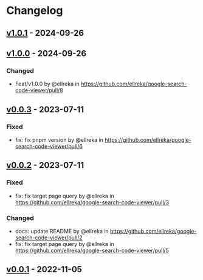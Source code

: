 # Changelog

## [v1.0.1](https://github.com/ellreka/google-search-code-viewer/compare/v1.0.0...v1.0.1) - 2024-09-26

## [v1.0.0](https://github.com/ellreka/google-search-code-viewer/compare/v0.0.3...v1.0.0) - 2024-09-26
### Changed
- Feat/v1.0.0 by @ellreka in https://github.com/ellreka/google-search-code-viewer/pull/8

## [v0.0.3](https://github.com/ellreka/google-search-code-viewer/compare/v0.0.2...v0.0.3) - 2023-07-11
### Fixed
- fix: fix pnpm version by @ellreka in https://github.com/ellreka/google-search-code-viewer/pull/6

## [v0.0.2](https://github.com/ellreka/google-search-code-viewer/compare/v0.0.1...v0.0.2) - 2023-07-11
### Fixed
- fix: fix target page query by @ellreka in https://github.com/ellreka/google-search-code-viewer/pull/3
### Changed
- docs: update README by @ellreka in https://github.com/ellreka/google-search-code-viewer/pull/2
- fix: fix target page query by @ellreka in https://github.com/ellreka/google-search-code-viewer/pull/5

## [v0.0.1](https://github.com/ellreka/google-search-code-viewer/commits/v0.0.1) - 2022-11-05
